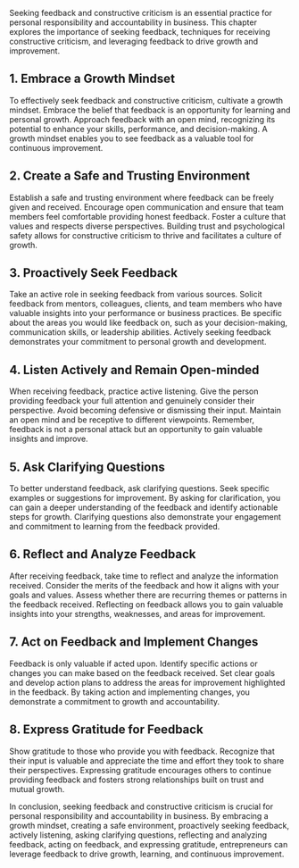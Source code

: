 
Seeking feedback and constructive criticism is an essential practice for personal responsibility and accountability in business. This chapter explores the importance of seeking feedback, techniques for receiving constructive criticism, and leveraging feedback to drive growth and improvement.

**1. Embrace a Growth Mindset**
-------------------------------

To effectively seek feedback and constructive criticism, cultivate a growth mindset. Embrace the belief that feedback is an opportunity for learning and personal growth. Approach feedback with an open mind, recognizing its potential to enhance your skills, performance, and decision-making. A growth mindset enables you to see feedback as a valuable tool for continuous improvement.

**2. Create a Safe and Trusting Environment**
---------------------------------------------

Establish a safe and trusting environment where feedback can be freely given and received. Encourage open communication and ensure that team members feel comfortable providing honest feedback. Foster a culture that values and respects diverse perspectives. Building trust and psychological safety allows for constructive criticism to thrive and facilitates a culture of growth.

**3. Proactively Seek Feedback**
--------------------------------

Take an active role in seeking feedback from various sources. Solicit feedback from mentors, colleagues, clients, and team members who have valuable insights into your performance or business practices. Be specific about the areas you would like feedback on, such as your decision-making, communication skills, or leadership abilities. Actively seeking feedback demonstrates your commitment to personal growth and development.

**4. Listen Actively and Remain Open-minded**
---------------------------------------------

When receiving feedback, practice active listening. Give the person providing feedback your full attention and genuinely consider their perspective. Avoid becoming defensive or dismissing their input. Maintain an open mind and be receptive to different viewpoints. Remember, feedback is not a personal attack but an opportunity to gain valuable insights and improve.

**5. Ask Clarifying Questions**
-------------------------------

To better understand feedback, ask clarifying questions. Seek specific examples or suggestions for improvement. By asking for clarification, you can gain a deeper understanding of the feedback and identify actionable steps for growth. Clarifying questions also demonstrate your engagement and commitment to learning from the feedback provided.

**6. Reflect and Analyze Feedback**
-----------------------------------

After receiving feedback, take time to reflect and analyze the information received. Consider the merits of the feedback and how it aligns with your goals and values. Assess whether there are recurring themes or patterns in the feedback received. Reflecting on feedback allows you to gain valuable insights into your strengths, weaknesses, and areas for improvement.

**7. Act on Feedback and Implement Changes**
--------------------------------------------

Feedback is only valuable if acted upon. Identify specific actions or changes you can make based on the feedback received. Set clear goals and develop action plans to address the areas for improvement highlighted in the feedback. By taking action and implementing changes, you demonstrate a commitment to growth and accountability.

**8. Express Gratitude for Feedback**
-------------------------------------

Show gratitude to those who provide you with feedback. Recognize that their input is valuable and appreciate the time and effort they took to share their perspectives. Expressing gratitude encourages others to continue providing feedback and fosters strong relationships built on trust and mutual growth.

In conclusion, seeking feedback and constructive criticism is crucial for personal responsibility and accountability in business. By embracing a growth mindset, creating a safe environment, proactively seeking feedback, actively listening, asking clarifying questions, reflecting and analyzing feedback, acting on feedback, and expressing gratitude, entrepreneurs can leverage feedback to drive growth, learning, and continuous improvement.
